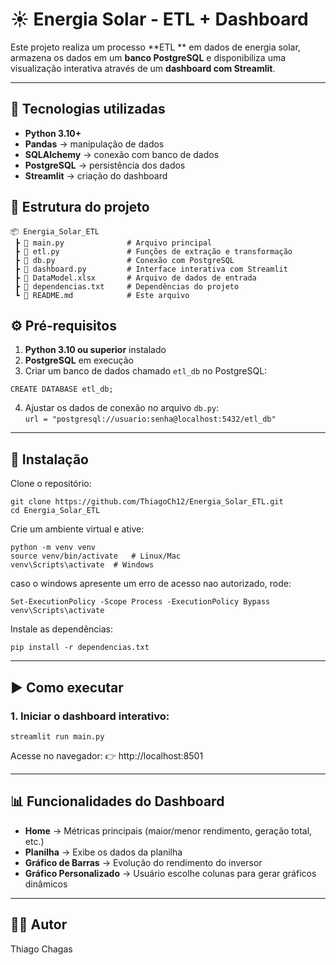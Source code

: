 # ☀️ Energia Solar - ETL + Dashboard

Este projeto realiza um processo **ETL ** em dados de energia solar, armazena os dados em um **banco PostgreSQL** e disponibiliza uma visualização interativa através de um **dashboard com Streamlit**.

---

## 🚀 Tecnologias utilizadas
- **Python 3.10+**
- **Pandas** → manipulação de dados
- **SQLAlchemy** → conexão com banco de dados
- **PostgreSQL** → persistência dos dados
- **Streamlit** → criação do dashboard



## 📂 Estrutura do projeto
``` 
📦 Energia_Solar_ETL
 ┣ 📜 main.py              # Arquivo principal
 ┣ 📜 etl.py               # Funções de extração e transformação
 ┣ 📜 db.py                # Conexão com PostgreSQL
 ┣ 📜 dashboard.py         # Interface interativa com Streamlit
 ┣ 📜 DataModel.xlsx       # Arquivo de dados de entrada
 ┣ 📜 dependencias.txt     # Dependências do projeto
 ┗ 📜 README.md            # Este arquivo
```


## ⚙️ Pré-requisitos
1. **Python 3.10 ou superior** instalado  
2. **PostgreSQL** em execução  
3. Criar um banco de dados chamado `etl_db` no PostgreSQL:
````
CREATE DATABASE etl_db;
````
4. Ajustar os dados de conexão no arquivo `db.py`:  
``
url = "postgresql://usuario:senha@localhost:5432/etl_db"
``
---

## 🔧 Instalação
Clone o repositório:
````
git clone https://github.com/ThiagoCh12/Energia_Solar_ETL.git
cd Energia_Solar_ETL
````
Crie um ambiente virtual e ative:

```
python -m venv venv
source venv/bin/activate   # Linux/Mac
venv\Scripts\activate  # Windows
```
caso o windows apresente um erro de acesso nao autorizado, rode:

```
Set-ExecutionPolicy -Scope Process -ExecutionPolicy Bypass
venv\Scripts\activate 
```

Instale as dependências:
```
pip install -r dependencias.txt
```
---

## ▶️ Como executar

### 1. Iniciar o dashboard interativo:
````
streamlit run main.py
````
Acesse no navegador: 👉 http://localhost:8501

---

## 📊 Funcionalidades do Dashboard
- **Home** → Métricas principais (maior/menor rendimento, geração total, etc.)  
- **Planilha** → Exibe os dados da planilha  
- **Gráfico de Barras** → Evolução do rendimento do inversor  
- **Gráfico Personalizado** → Usuário escolhe colunas para gerar gráficos dinâmicos  

---

## 👨‍💻 Autor

Thiago Chagas 







